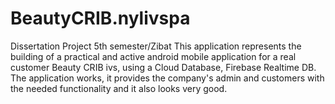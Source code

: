 # BeautyCRIB.nylivspa
Dissertation Project 5th semester/Zibat 
This application represents the building of a practical and active android mobile application for a real customer Beauty CRIB ivs,
using a Cloud Database, Firebase Realtime DB. 
The application works, it provides the company's admin and customers with the needed functionality and it also looks very good.
 
